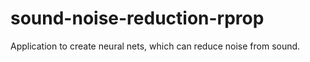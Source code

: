 # sound-noise-reduction-rprop
Application to create neural nets, which can reduce noise from sound.
